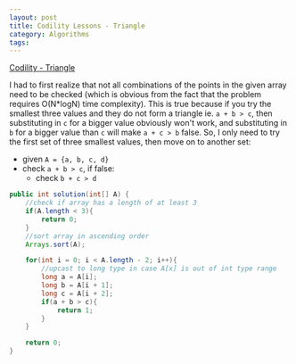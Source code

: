 ```yaml
---
layout: post
title: Codility Lessons - Triangle
category: Algorithms
tags:
---
```


[Codility - Triangle](https://app.codility.com/programmers/lessons/6-sorting/triangle/)

I had to first realize that not all combinations of the points in the given array need to be checked (which is obvious from the fact that the problem requires O(N*logN) time complexity). This is true because if you try the smallest three values and they do not form a triangle ie. `a + b > c`, then substituting in `c` for a bigger value obviously won't work, and substituting in `b` for a bigger value than `c` will make `a + c > b` false. So, I only need to try the first set of three smallest values, then move on to another set:
- given `A = {a, b, c, d}`
- check `a + b > c`, if false:
  - check `b + c > d`

```java
public int solution(int[] A) {
    //check if array has a length of at least 3
    if(A.length < 3){
        return 0;
    }
    //sort array in ascending order
    Arrays.sort(A);

    for(int i = 0; i < A.length - 2; i++){
        //upcast to long type in case A[x] is out of int type range
        long a = A[i];
        long b = A[i + 1];
        long c = A[i + 2];
        if(a + b > c){
            return 1;
        }
    }

    return 0;
}
```
